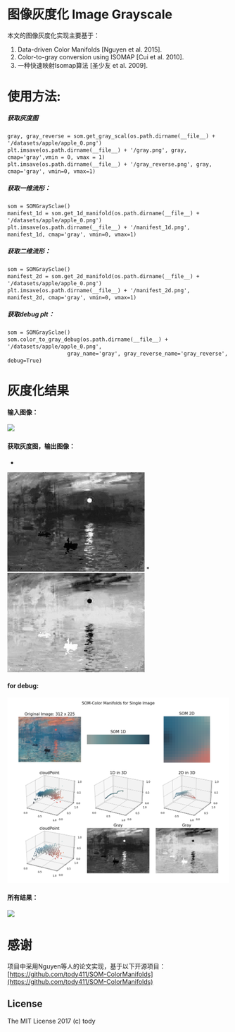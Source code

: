 
图像灰度化  Image Grayscale
====

本文的图像灰度化实现主要基于：

1. Data-driven Color Manifolds [Nguyen et al. 2015].
2. Color-to-gray conversion using ISOMAP [Cui et al. 2010].
3. 一种快速映射Isomap算法 [圣少友 et al. 2009].

使用方法:
===

##### 获取灰度图
    gray, gray_reverse = som.get_gray_scal(os.path.dirname(__file__) + '/datasets/apple/apple_0.png')
    plt.imsave(os.path.dirname(__file__) + '/gray.png', gray, cmap='gray',vmin = 0, vmax = 1)
    plt.imsave(os.path.dirname(__file__) + '/gray_reverse.png', gray, cmap='gray', vmin=0, vmax=1)
##### 获取一维流形：
    som = SOMGraySclae()
    manifest_1d = som.get_1d_manifold(os.path.dirname(__file__) + '/datasets/apple/apple_0.png')
    plt.imsave(os.path.dirname(__file__) + '/manifest_1d.png', manifest_1d, cmap='gray', vmin=0, vmax=1)

##### 获取二维流形：
    som = SOMGraySclae()
    manifest_2d = som.get_2d_manifold(os.path.dirname(__file__) + '/datasets/apple/apple_0.png')
    plt.imsave(os.path.dirname(__file__) + '/manifest_2d.png', manifest_2d, cmap='gray', vmin=0, vmax=1)
  
##### 获取debug plt：
    som = SOMGraySclae()
    som.color_to_gray_debug(os.path.dirname(__file__) + '/datasets/apple/apple_0.png',
                       gray_name='gray', gray_reverse_name='gray_reverse', debug=True)    

灰度化结果
===

#### 输入图像：

![](https://raw.githubusercontent.com/freedomofme/Grayscale/master//som_cm/datasets/apple/apple_0.png)

#### 获取灰度图，输出图像：

*
![](https://raw.githubusercontent.com/freedomofme/Grayscale/master/som_cm/results/gray.png)
*
![](https://raw.githubusercontent.com/freedomofme/Grayscale/master/som_cm/results/gray_reverse.png)

#### for debug:
![](https://raw.githubusercontent.com/freedomofme/Grayscale/master/som_cm/results/gray_debug.png)

#### 所有结果：
![](https://raw.githubusercontent.com/freedomofme/Grayscale/master/som_cm/results/result_all.png)


感谢
===

项目中采用Nguyen等人的论文实现，基于以下开源项目：
[https://github.com/tody411/SOM-ColorManifolds](https://github.com/tody411/SOM-ColorManifolds)


## License

The MIT License 2017 (c) tody